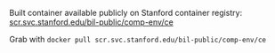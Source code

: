 Built container available publicly on Stanford container registry: [scr.svc.stanford.edu/bil-public/comp-env/ce](https://code.stanford.edu/bil-public/comp-env/container_registry/104)

Grab with `docker pull scr.svc.stanford.edu/bil-public/comp-env/ce`
